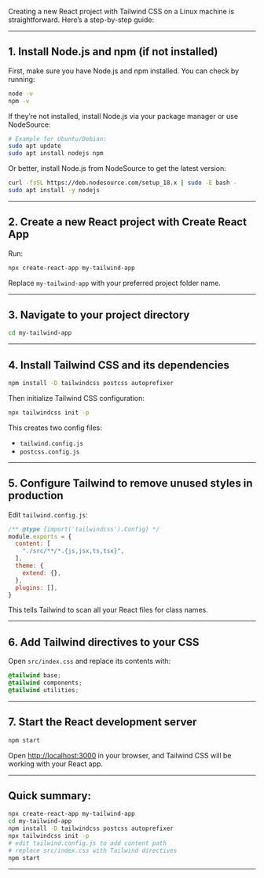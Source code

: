 Creating a new React project with Tailwind CSS on a Linux machine is straightforward. Here’s a step-by-step guide:

---

## 1. Install Node.js and npm (if not installed)

First, make sure you have Node.js and npm installed. You can check by running:

```bash
node -v
npm -v
```

If they’re not installed, install Node.js via your package manager or use NodeSource:

```bash
# Example for Ubuntu/Debian:
sudo apt update
sudo apt install nodejs npm
```

Or better, install Node.js from NodeSource to get the latest version:

```bash
curl -fsSL https://deb.nodesource.com/setup_18.x | sudo -E bash -
sudo apt install -y nodejs
```

---

## 2. Create a new React project with Create React App

Run:

```bash
npx create-react-app my-tailwind-app
```

Replace `my-tailwind-app` with your preferred project folder name.

---

## 3. Navigate to your project directory

```bash
cd my-tailwind-app
```

---

## 4. Install Tailwind CSS and its dependencies

```bash
npm install -D tailwindcss postcss autoprefixer
```

Then initialize Tailwind CSS configuration:

```bash
npx tailwindcss init -p
```

This creates two config files:

* `tailwind.config.js`
* `postcss.config.js`

---

## 5. Configure Tailwind to remove unused styles in production

Edit `tailwind.config.js`:

```js
/** @type {import('tailwindcss').Config} */
module.exports = {
  content: [
    "./src/**/*.{js,jsx,ts,tsx}",
  ],
  theme: {
    extend: {},
  },
  plugins: [],
}
```

This tells Tailwind to scan all your React files for class names.

---

## 6. Add Tailwind directives to your CSS

Open `src/index.css` and replace its contents with:

```css
@tailwind base;
@tailwind components;
@tailwind utilities;
```

---

## 7. Start the React development server

```bash
npm start
```

Open [http://localhost:3000](http://localhost:3000) in your browser, and Tailwind CSS will be working with your React app.

---

## Quick summary:

```bash
npx create-react-app my-tailwind-app
cd my-tailwind-app
npm install -D tailwindcss postcss autoprefixer
npx tailwindcss init -p
# edit tailwind.config.js to add content path
# replace src/index.css with Tailwind directives
npm start
```

---


